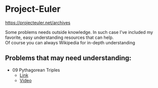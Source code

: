 # Project-Euler

https://projecteuler.net/archives

Some problems needs outside knowledge. In such case I've included my favorite, easy understanding resources that can help. <br>
Of course you can always Wikipedia for in-depth understanding

## Problems that may need understanding:
* 09 Pythagorean Triples
	- [Link](https://www.mathsisfun.com/pythagorean_triples.html)
	- [Video](https://www.youtube.com/watch?v=nT_PiONR1RE)